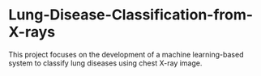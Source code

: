 # Lung-Disease-Classification-from-X-rays
This project focuses on the development of a machine learning-based system to classify lung diseases using chest X-ray image.
